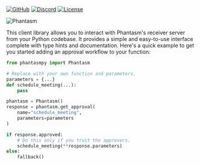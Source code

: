 [![GitHub](https://tinyurl.com/5xetszfe)][github]
[![Discord](https://tinyurl.com/5fv83u2h)][discord]
[![License](https://tinyurl.com/mrxn8fvz)][license]

[discord]: https://discord.gg/dgevsYhh7P
[github]: https://github.com/phantasmlabs/phantasm
[license]: https://github.com/phantasmlabs/phantasm/blob/main/LICENSE

![Phantasm](https://phantasm-assets.s3.amazonaws.com/banners/0.1.0.png)

This client library allows you to interact with Phantasm's receiver server from
your Python codebase. It provides a simple and easy-to-use interface complete
with type hints and documentation. Here's a quick example to get you started
adding an approval workflow to your function:

```py
from phantasmpy import Phantasm

# Replace with your own function and parameters.
parameters = {...}
def schedule_meeting(...):
    pass

phantasm = Phantasm()
response = phantasm.get_approval(
    name="schedule_meeting",
    parameters=parameters
)

if response.approved:
    # Do this only if you trust the approvers.
    schedule_meeting(**response.parameters)
else:
    fallback()
```
